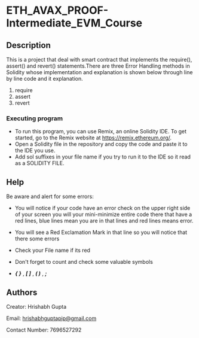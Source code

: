 # ETH_AVAX_PROOF-Intermediate_EVM_Course

## Description

This is a project that deal with smart contract that implements the require(), assert() and revert() statements.There are three Error Handling methods in Solidity whose implementation and explanation is shown below through line by line code and it explanation.
1. require
2. assert
3. revert


### Executing program

* To run this program, you can use Remix, an online Solidity IDE. To get started, go to the Remix website at https://remix.ethereum.org/.
* Open a Solidity file in the repository and copy the code and paste it to the IDE you use.
* Add sol suffixes in your file name if you try to run it to the IDE so it read as a SOLIDITY FILE.
  
## Help

Be aware and alert for some errors: 

* You will notice if your code have an error check on the upper right side of your screen you will your mini-minimize entire code there that have a red lines, blue lines mean you are in that lines and red lines means error.

* You will see a Red Exclamation Mark in that line so you will notice that there some errors

* Check your File name if its red

* Don't forget to count and check some valuable symbols
* **_{  }_** , **_[ ]_** , **_( )_** , **_;_**


## Authors

Creator: Hrishabh Gupta

Email: hrishabhguptapip@gmail.com

Contact Number: 7696527292
